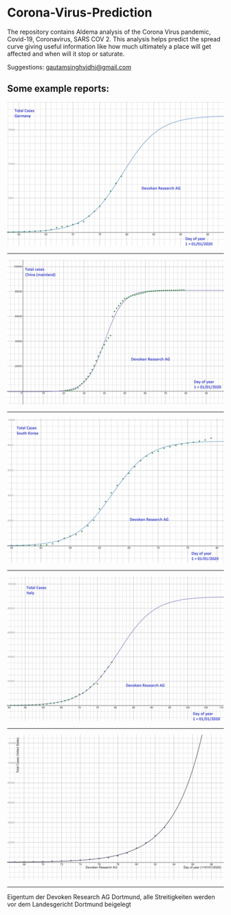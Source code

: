# Corona-Virus-Prediction
The repository contains Aldema analysis of the Corona Virus pandemic, Covid-19, Coronavirus, SARS COV 2. This analysis helps predict the spread curve giving useful information like how much ultimately a place will get affected and when will it stop or saturate.

Suggestions: gautamsinghvidhi@gmail.com

## Some example reports:
![](Germany/Germany_aldema2_2400x1600.png)

<hr>

![](China/China_aldema2_2400x1600.png)

<hr>

![](South_Korea/South_korea_aldema2_2400x1600.png)

<hr>

![](Italy/Italy_aldema2_2400x1600.png)

<hr>

![](United_States/United_States_aldema2_2400x1600.png)

<hr>
Eigentum der Devoken Research AG Dortmund, alle Streitigkeiten werden vor dem Landesgericht Dortmund beigelegt
